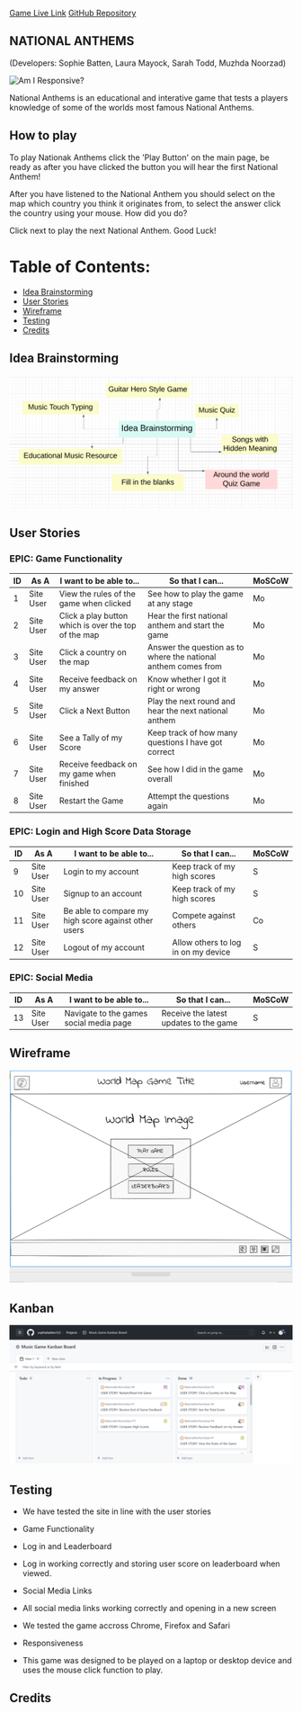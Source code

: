 [Game Live Link](https://anthem-game.herokuapp.com/)
[GitHub Repository](https://github.com/users/sophiebatten123/projects/2/views/1)

## NATIONAL ANTHEMS

(Developers: Sophie Batten, Laura Mayock, Sarah Todd, Muzhda Noorzad)

![Am I Responsive?]()

National Anthems is an educational and interative game that tests a players knowledge of some of the worlds most famous National Anthems.

## How to play

To play Nationak Anthems click the 'Play Button' on the main page, be ready as after you have clicked the button you will hear the first National Anthem! 

After you have listened to the National Anthem you should select on the map which country you think it originates from, to select the answer click the country using your mouse. How did you do?

Click next to play the next National Anthem. Good Luck!

# Table of Contents:

- [Idea Brainstorming](#idea-brainstorming)
- [User Stories](#user-stories)
- [Wireframe](#wireframe)
- [Testing](#testing)
- [Credits](#credits)


## Idea Brainstorming

![Idea Brainstorming](static/images/ideas-brainstorm.png)

## User Stories

### EPIC: Game Functionality

| ID | As A |I want to be able to...|So that I can...|MoSCoW|
|----|------|-----------------------|----------------|------|
|1| Site User | View the rules of the game when clicked | See how to play the game at any stage | Mo |
|2| Site User | Click a play button which is over the top of the map | Hear the first national anthem and start the game | Mo |
|3| Site User | Click a country on the map | Answer the question as to where the national anthem comes from | Mo |
|4| Site User | Receive feedback on my answer | Know whether I got it right or wrong | Mo |
|5| Site User | Click a Next Button | Play the next round and hear the next national anthem | Mo |
|6| Site User | See a Tally of my Score | Keep track of how many questions I have got correct | Mo |
|7| Site User | Receive feedback on my game when finished | See how I did in the game overall | Mo |
|8| Site User | Restart the Game | Attempt the questions again | Mo |

### EPIC: Login and High Score Data Storage

| ID | As A |I want to be able to...|So that I can...|MoSCoW|
|----|------|-----------------------|----------------|------|
|9| Site User | Login to my account | Keep track of my high scores | S |
|10| Site User | Signup to an account | Keep track of my high scores | S |
|11| Site User | Be able to compare my high score against other users | Compete against others | Co |
|12| Site User | Logout of my account | Allow others to log in on my device | S |

### EPIC: Social Media

| ID | As A |I want to be able to...|So that I can...|MoSCoW|
|----|------|-----------------------|----------------|------|
|13| Site User | Navigate to the games social media page | Receive the latest updates to the game | S |

## Wireframe

![Game Wireframe](static/images/wireframe.png)

## Kanban

![Game kanban](static/images/kanban.png)

## Testing

- We have tested the site in line with the user stories
 - Game Functionality
 - Log in and Leaderboard
  - Log in working correctly and storing user score on leaderboard when viewed.
 - Social Media Links
  - All social media links working correctly and opening in a new screen

- We tested the game accross Chrome, Firefox and Safari

- Responsiveness
 - This game was designed to be played on a laptop or desktop device and uses the mouse click function to play.

## Credits